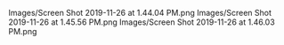Images/Screen Shot 2019-11-26 at 1.44.04 PM.png
Images/Screen Shot 2019-11-26 at 1.45.56 PM.png
Images/Screen Shot 2019-11-26 at 1.46.03 PM.png